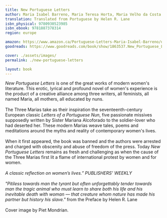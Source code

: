 ```yaml
---
title: New Portuguese Letters
author: Maria Isabel Barreno, Maria Teresa Horta, Maria Velho da Costa ("The Three Marias")
translation: Translated from Portuguese by Helen R. Lane
isbn_physical: 9780930523985
isbn_ebook: 9781887378314
region: europe

amazon: https://www.amazon.ca/Portuguese-Letters-Maria-Isabel-Barreno/dp/0930523989
goodreads: https://www.goodreads.com/book/show/1863537.New_Portuguese_Letters

cover: ./assets/images/
permalink: ./new-portuguese-letters

layout: book
---
```

*New Portuguese Letters* is one of the great works of modern women's literature. This erotic, lyrical and profound novel of women's experience is the product of a creative alliance among three writers, all feminists, all named Maria, all mothers, all educated by nuns.
<br><br>
The Three Marias take as their inspiration the seventeenth-century European classic *Letters of a Portuguese Nun*, five passionate missives supposedly written by Sister Mariana Alcoforado to the soldier-lover who had deserted her. These modern Marias weave tales, poems and meditations around the myths and reality of contemporary women's lives.
<br><br>
When it first appeared, the book was banned and the authors were arrested and charged with obscenity and abuse of freedom of the press. Today *New Portuguese Letters* remains as fresh and challenging as when the cause of the Three Marias first lit a flame of international protest by women and for women. 
<br> <br>
*A classic reflection on women’s lives.”*      *PUBLISHERS’ WEEKLY*
<br><br>
*"Pitiless towards man the tyrant but often unforgettably tender towards man the tragic animal who must learn to share both his life and his inevitable death with woman — that creature whom nature has made his partner but history his slave."* from the Preface by Helen R. Lane
<br><br>
Cover image by Piet Mondrian.
